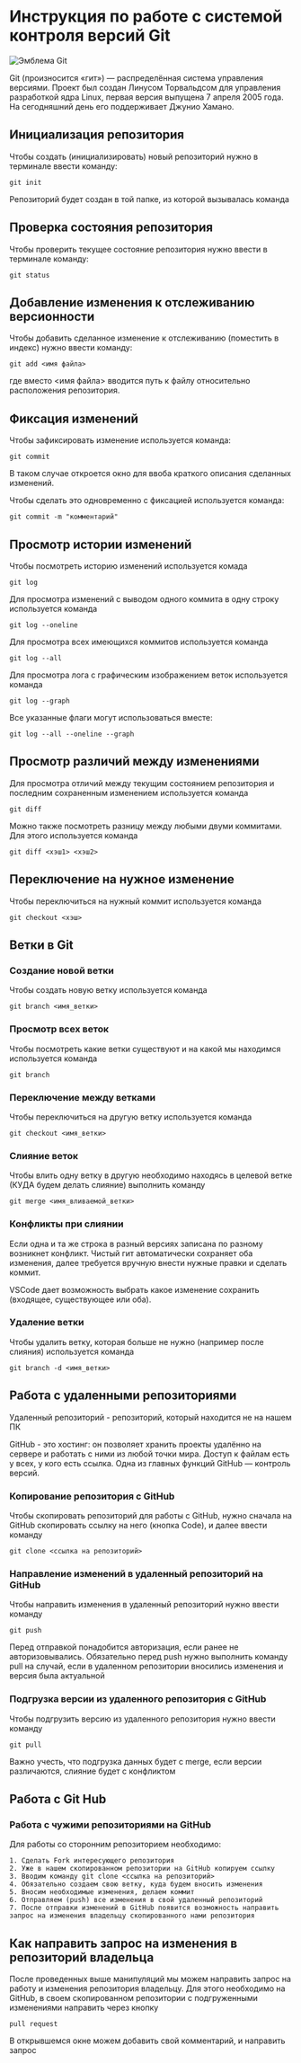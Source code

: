 # **Инструкция по работе с системой контроля версий Git**

![Эмблема Git](git.jpg)

Git (произносится «гит») — распределённая система управления версиями. Проект был создан Линусом Торвальдсом для управления разработкой ядра Linux, первая версия выпущена 7 апреля 2005 года. На сегодняшний день его поддерживает Джунио Хамано.

## Инициализация репозитория

Чтобы создать (инициализировать) новый репозиторий нужно в терминале ввести команду:

    git init

Репозиторий будет создан в той папке, из которой вызывалась команда

## Проверка состояния репозитория

Чтобы проверить текущее состояние репозитория нужно ввести в терминале команду:

    git status

## Добавление изменения к отслеживанию версионности

Чтобы добавить сделанное изменение к отслеживанию (поместить в индекс) нужно ввести команду:

    git add <имя файла>

где вместо <имя файла> вводится путь к файлу относительно расположения репозитория.

## Фиксация изменений

Чтобы зафиксировать изменение используется команда:

    git commit

В таком случае откроется окно для ввоба краткого описания сделанных изменений.

Чтобы сделать это одновременно с фиксацией используется команда:

    git commit -m "комментарий"

## Просмотр истории изменений

Чтобы посмотреть историю изменений используется комада

    git log

Для просмотра изменений с выводом одного коммита в одну строку используется команда

    git log --oneline

Для просмотра всех имеющихся коммитов используется команда

    git log --all

Для просмотра лога с графическим изображением веток используется команда

    git log --graph

Все указанные флаги могут использоваться вместе:

    git log --all --oneline --graph

## Просмотр различий между изменениями

Для просмотра отличий между текущим состоянием репозитория и последним сохраненным изменением используется команда

    git diff

Можно также посмотреть разницу между любыми двуми коммитами. Для этого используется команда

    git diff <хэш1> <хэш2>

## Переключение на нужное изменение

Чтобы переключиться на нужный коммит используется команда

    git checkout <хэш>

## Ветки в Git

### Создание новой ветки

Чтобы создать новую ветку используется команда

    git branch <имя_ветки>

### Просмотр всех веток

Чтобы посмотреть какие ветки существуют и на какой мы находимся используется команда

    git branch

### Переключение между ветками

Чтобы переключиться на другую ветку используется команда

    git checkout <имя_ветки>

### Слияние веток

Чтобы влить одну ветку в другую необходимо находясь в целевой ветке (КУДА будем делать слияние) выполнить команду

    git merge <имя_вливаемой_ветки>

### Конфликты при слиянии

Если одна и та же строка в разный версиях записана по разному возникнет конфликт.
Чистый гит автоматически сохраняет оба изменения, далее требуется вручную внести нужные правки и сделать коммит.

VSСode дает возможность выбрать какое изменение сохранить (входящее, существующее или оба).

### Удаление ветки

Чтобы удалить ветку, которая больше не нужно (например после слияния) используется команда

    git branch -d <имя_ветки>

## Работа с удаленными репозиториями

Удаленный репозиторий - репозиторий, который находится не на нашем ПК

GitHub - это хостинг: он позволяет хранить проекты удалённо на сервере и работать с ними из любой точки мира. Доступ к файлам есть у всех, у кого есть ссылка. Одна из главных функций GitHub — контроль версий.

### Копирование репозитория с GitHub

Чтобы скопировать репозиторий для работы с GitHub, нужно сначала на GitHub скопировать ссылку на него (кнопка Code), и далее ввести команду

    git clone <ссылка на репозиторий>

### Направление изменений в удаленный репозиторий на GitHub

Чтобы направить изменения в удаленный репозиторий нужно ввести команду

    git push

Перед отправкой понадобится авторизация, если ранее не авторизовывались. 
Обязательно перед push нужно выполнить команду pull на случай, если в удаленном репозитории вносились изменения и версия была актуальной

### Подгрузка версии из удаленного репозитория с GitHub

Чтобы подгрузить версию из удаленного репозитория нужно ввести команду

    git pull

Важно учесть, что подгрузка данных будет с merge, если версии различаются, слияние будет с конфликтом

## Работа с Git Hub

### Работа с чужими репозиториями на GitHub

Для работы со сторонним репозиторием необходимо:

    1. Сделать Fork интересующего репозитория
    2. Уже в нашем скопированном репозитории на GitHub копируем ссылку
    3. Вводим команду git clone <ссылка на репозиторий>
    4. Обязательно создаем свою ветку, куда будем вносить изменения
    5. Вносим необходимые изменения, делаем коммит
    6. Отправляем (push) все изменения в свой удаленный репозиторий
    7. После отправки изменений в GitHub появится возможность направить запрос на изменения владельцу скопированного нами репозитория

  ## Как направить запрос на изменения в репозиторий владельца

После проведенных выше манипуляций мы можем направить запрос на работу и изменения репозитория владельцу. Для этого необходимо на GitHub, в своем скопированном репозитории с подгруженными изменениями направить через кнопку

    pull request

В открывшемся окне можем добавить свой комментарий, и направить запрос